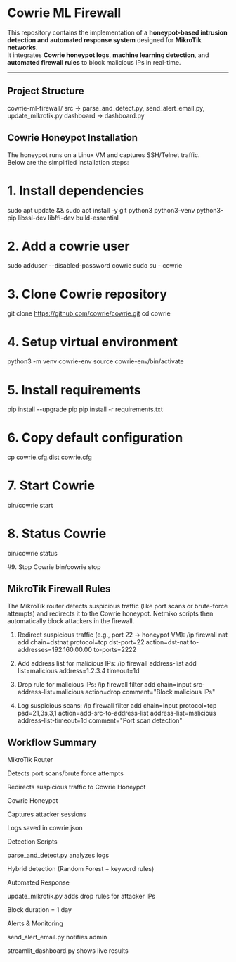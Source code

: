 # Cowrie ML Firewall 
This repository contains the implementation of a **honeypot-based intrusion detection and automated response system** designed for **MikroTik networks**.  
It integrates **Cowrie honeypot logs**, **machine learning detection**, and **automated firewall rules** to block malicious IPs in real-time.

---

## Project Structure
cowrie-ml-firewall/
src -> parse_and_detect.py, send_alert_email.py, update_mikrotik.py
dashboard -> dashboard.py

## Cowrie Honeypot Installation

The honeypot runs on a Linux VM and captures SSH/Telnet traffic.  
Below are the simplified installation steps:

# 1. Install dependencies
sudo apt update && sudo apt install -y git python3 python3-venv python3-pip libssl-dev libffi-dev build-essential

# 2. Add a cowrie user
sudo adduser --disabled-password cowrie
sudo su - cowrie

# 3. Clone Cowrie repository
git clone https://github.com/cowrie/cowrie.git
cd cowrie

# 4. Setup virtual environment
python3 -m venv cowrie-env
source cowrie-env/bin/activate

# 5. Install requirements
pip install --upgrade pip
pip install -r requirements.txt

# 6. Copy default configuration
cp cowrie.cfg.dist cowrie.cfg

# 7. Start Cowrie
bin/cowrie start

# 8. Status Cowrie
bin/cowrie status

#9. Stop Cowrie
bin/cowrie stop

## MikroTik Firewall Rules

The MikroTik router detects suspicious traffic (like port scans or brute-force attempts) and redirects it to the Cowrie honeypot.
Netmiko scripts then automatically block attackers in the firewall.

1. Redirect suspicious traffic (e.g., port 22 → honeypot VM):
/ip firewall nat add chain=dstnat protocol=tcp dst-port=22 action=dst-nat to-addresses=192.160.00.00 to-ports=2222

2. Add address list for malicious IPs:
/ip firewall address-list add list=malicious address=1.2.3.4 timeout=1d

3. Drop rule for malicious IPs:
/ip firewall filter add chain=input src-address-list=malicious action=drop comment="Block malicious IPs"

4. Log suspicious scans:
/ip firewall filter add chain=input protocol=tcp psd=21,3s,3,1 action=add-src-to-address-list address-list=malicious address-list-timeout=1d comment="Port scan detection"

## Workflow Summary

MikroTik Router

Detects port scans/brute force attempts

Redirects suspicious traffic to Cowrie Honeypot

Cowrie Honeypot

Captures attacker sessions

Logs saved in cowrie.json

Detection Scripts

parse_and_detect.py analyzes logs

Hybrid detection (Random Forest + keyword rules)

Automated Response

update_mikrotik.py adds drop rules for attacker IPs

Block duration = 1 day

Alerts & Monitoring

send_alert_email.py notifies admin

streamlit_dashboard.py shows live results
